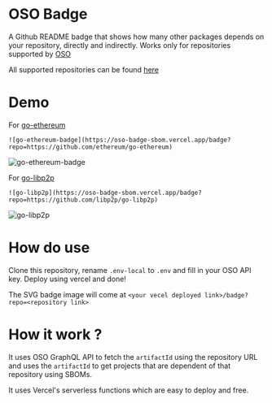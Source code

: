# OSO Badge
A Github README badge that shows how many other packages depends on your repository, directly and indirectly.
Works only for repositories supported by [OSO](https://www.opensource.observer/)

All supported repositories can be found [here](https://github.com/opensource-observer/oss-directory/tree/main/data/projects)

# Demo
For [go-ethereum](https://github.com/ethereum/go-ethereum)
```
![go-ethereum-badge](https://oso-badge-sbom.vercel.app/badge?repo=https://github.com/ethereum/go-ethereum)
```

![go-ethereum-badge](https://oso-badge-sbom.vercel.app/badge?repo=https://github.com/ethereum/go-ethereum)

For [go-libp2p](https://github.com/libp2p/go-libp2p)
```
![go-libp2p](https://oso-badge-sbom.vercel.app/badge?repo=https://github.com/libp2p/go-libp2p)
```
![go-libp2p](https://oso-badge-sbom.vercel.app/badge?repo=https://github.com/libp2p/go-libp2p)

# How do use
Clone this repository, rename `.env-local` to `.env` and fill in your OSO API key.
Deploy using vercel and done!

The SVG badge image will come at `<your vecel deployed link>/badge?repo=<repository link>`

# How it work ?
It uses OSO GraphQL API to fetch the `artifactId` using the repository URL and uses the `artifactId` to get projects that are dependent of that repository using SBOMs.

It uses Vercel's serverless functions which are easy to deploy and free.
